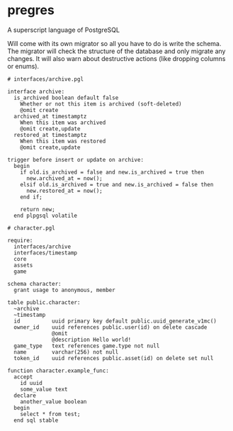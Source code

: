 # pregres
A superscript language of PostgreSQL

Will come with its own migrator so all you have to do is write the schema. The 
migrator will check the structure of the database and only migrate any changes.
It will also warn about destructive actions (like dropping columns or enums).

```text
# interfaces/archive.pgl

interface archive:
  is_archived boolean default false
    Whether or not this item is archived (soft-deleted)
    @omit create
  archived_at timestamptz
    When this item was archived
    @omit create,update
  restored_at timestamptz
    When this item was restored
    @omit create,update

trigger before insert or update on archive:
  begin
    if old.is_archived = false and new.is_archived = true then
      new.archived_at = now();
    elsif old.is_archived = true and new.is_archived = false then
      new.restored_at = now();
    end if;

    return new;
  end plpgsql volatile

# character.pgl

require:
  interfaces/archive
  interfaces/timestamp
  core
  assets
  game

schema character:
  grant usage to anonymous, member

table public.character:
  ~archive
  ~timestamp
  id          uuid primary key default public.uuid_generate_v1mc()
  owner_id    uuid references public.user(id) on delete cascade
              @omit
              @description Hello world!
  game_type   text references game.type not null
  name        varchar(256) not null
  token_id    uuid references public.asset(id) on delete set null

function character.example_func:
  accept
    id uuid
    some_value text
  declare
    another_value boolean
  begin
    select * from test;
  end sql stable
```
